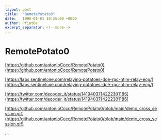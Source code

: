 ```yaml
---
layout: post
title:  "RemotePotato0"
date:   1990-01-01 19:55:00 +0000
author: PfiatDe
excerpt_separator: <!--more-->
---
```


# RemotePotato0

[https://github.com/antonioCoco/RemotePotato0](https://github.com/antonioCoco/RemotePotato0)

[https://labs.sentinelone.com/relaying-potatoes-dce-rpc-ntlm-relay-eop/](https://labs.sentinelone.com/relaying-potatoes-dce-rpc-ntlm-relay-eop/)

[https://twitter.com/decoder_it/status/1419403714222301186](https://twitter.com/decoder_it/status/1419403714222301186)

[https://github.com/antonioCoco/RemotePotato0/blob/main/demo_cross_session.gif](https://github.com/antonioCoco/RemotePotato0/blob/main/demo_cross_session.gif)

...
<!--more-->
